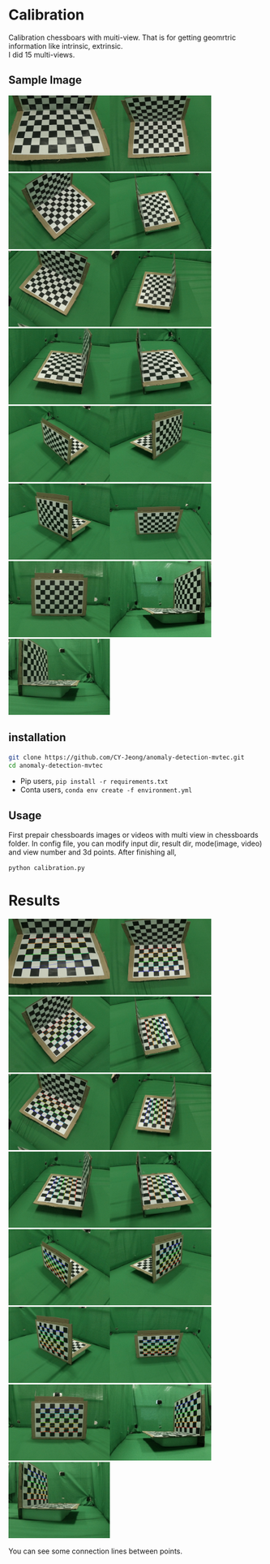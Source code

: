 # Calibration
Calibration chessboars with muiti-view. That is for getting geomrtric information like intrinsic, extrinsic.<br>
I did 15 multi-views.


## Sample Image
<img src='chessboards/0.jpg' width=200 height=150><img src='chessboards/1.jpg' width=200 height=150><img src='chessboards/2.jpg' width=200 height=150><img src='chessboards/3.jpg' width=200 height=150><img src='chessboards/4.jpg' width=200 height=150><img src='chessboards/5.jpg' width=200 height=150><img src='chessboards/6.jpg' width=200 height=150><img src='chessboards/7.jpg' width=200 height=150><img src='chessboards/8.jpg' width=200 height=150><img src='chessboards/9.jpg' width=200 height=150><img src='chessboards/10.jpg' width=200 height=150><img src='chessboards/11.jpg' width=200 height=150><img src='chessboards/12.jpg' width=200 height=150><img src='chessboards/13.jpg' width=200 height=150><img src='chessboards/14.jpg' width=200 height=150>

## installation
```bash
git clone https://github.com/CY-Jeong/anomaly-detection-mvtec.git
cd anomaly-detection-mvtec
```
- Pip users, ```pip install -r requirements.txt```
- Conta users, ```conda env create -f environment.yml```

## Usage
First prepair chessboards images or videos with multi view in chessboards folder.
In config file, you can modify input dir, result dir, mode(image, video) and view number and 3d points.
After finishing all,
```bash
python calibration.py
```

# Results
<img src='result_dir/0.png' width=200 height=150><img src='result_dir/1.png' width=200 height=150><img src='result_dir/2.png' width=200 height=150><img src='result_dir/3.png' width=200 height=150><img src='result_dir/4.png' width=200 height=150><img src='result_dir/5.png' width=200 height=150><img src='result_dir/6.png' width=200 height=150><img src='result_dir/7.png' width=200 height=150><img src='result_dir/8.png' width=200 height=150><img src='result_dir/9.png' width=200 height=150><img src='result_dir/10.png' width=200 height=150><img src='result_dir/11.png' width=200 height=150><img src='result_dir/12.png' width=200 height=150><img src='result_dir/13.png' width=200 height=150><img src='result_dir/14.png' width=200 height=150>

You can see some connection lines between points.
